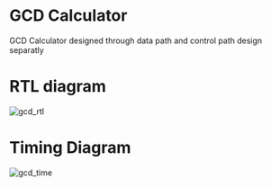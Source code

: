 # GCD Calculator
GCD Calculator designed through data path and control path design separatly

# RTL diagram
![gcd_rtl](https://github.com/user-attachments/assets/2e891aa2-a33a-4136-bae2-a0908b07f296)

# Timing Diagram
 ![gcd_time](https://github.com/user-attachments/assets/5d68e444-a827-4055-8524-4c2e41efb25b)
